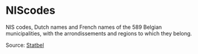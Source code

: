 # NIScodes
NIS codes, Dutch names and French names of the 589 Belgian municipalities, with the arrondissements and regions to which they belong.

Source: [Statbel](http://statbel.fgov.be/)
